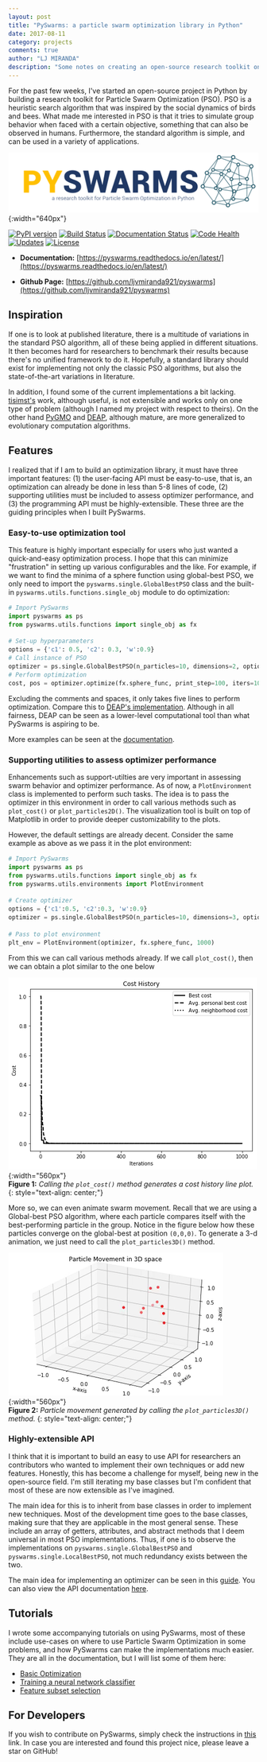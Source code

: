 ```yaml
---
layout: post
title: "PySwarms: a particle swarm optimization library in Python"
date: 2017-08-11
category: projects
comments: true
author: "LJ MIRANDA"
description: "Some notes on creating an open-source research toolkit on Particle Swarm Optimization."
---
```


For the past few weeks, I've started an open-source project in Python by building a research toolkit
for Particle Swarm Optimization (PSO). PSO is a heuristic search algorithm that was inspired by the
social dynamics of birds and bees. What made me interested in PSO is that it tries to simulate group
behavior when faced with a certain objective, something that can also be observed in humans. Furthermore,
the standard algorithm is simple, and can be used in a variety of applications.


![PySwarms](/assets/png/pyswarms/pyswarms-header.png){:width="640px"}

[![PyPI version](https://badge.fury.io/py/pyswarms.svg)](https://badge.fury.io/py/pyswarms)
[![Build Status](https://img.shields.io/travis/ljvmiranda921/pyswarms.svg)](https://travis-ci.org/ljvmiranda921/pyswarms)
[![Documentation Status](https://readthedocs.org/projects/pyswarms/badge/?version=latest)](https://pyswarms.readthedocs.io/en/latest/?badge=latest)
[![Code Health](https://landscape.io/github/ljvmiranda921/pyswarms/master/landscape.svg?style=flat)](https://landscape.io/github/ljvmiranda921/pyswarms/master)
[![Updates](https://pyup.io/repos/github/ljvmiranda921/pyswarms/shield.svg)](https://pyup.io/repos/github/ljvmiranda921/pyswarms/)
[![License](https://img.shields.io/badge/license-MIT-blue.svg)](https://raw.githubusercontent.com/ljvmiranda921/pyswarms/master/LICENSE)

- __Documentation:__ [https://pyswarms.readthedocs.io/en/latest/](https://pyswarms.readthedocs.io/en/latest/)

- __Github Page:__ [https://github.com/ljvmiranda921/pyswarms](https://github.com/ljvmiranda921/pyswarms)


## Inspiration

If one is to look at published literature, there is a multitude of variations in the standard
PSO algorithm, all of these being applied in different situations. It then becomes hard for researchers
to benchmark their results because there's no unified framework to do it. Hopefully, a standard library
should exist for implementing not only the classic PSO algorithms, but also the state-of-the-art variations
in literature.  

In addition, I found some of the current implementations a bit lacking. [tisimst's](https://github.com/tisimst/pyswarm)
work, although useful, is not extensible and works only on one type of problem (although I named my project
with respect to theirs). On the other hand [PyGMO](http://esa.github.io/pygmo/) and [DEAP](https://github.com/DEAP/deap),
although mature, are more generalized to evolutionary computation algorithms.

## Features

I realized that if I am to build an optimization library, it must have three important features: (1) the
user-facing API must be easy-to-use, that is, an optimization can already be done in less than 5-8 lines
of code, (2) supporting utilities must be included to assess optimizer performance, and (3) the programming
API must be highly-extensible. These three are the guiding principles when I built PySwarms.

### Easy-to-use optimization tool

This feature is highly important especially for users who just wanted a quick-and-easy optimization process.
I hope that this can minimize "frustration" in setting up various configurables and the like. For example,
if we want to find the minima of a sphere function using global-best PSO, we only need to import the
`pyswarms.single.GlobalBestPSO` class and the built-in `pyswarms.utils.functions.single_obj` module to
do optimization:

```python
# Import PySwarms
import pyswarms as ps
from pyswarms.utils.functions import single_obj as fx

# Set-up hyperparameters
options = {'c1': 0.5, 'c2': 0.3, 'w':0.9}
# Call instance of PSO
optimizer = ps.single.GlobalBestPSO(n_particles=10, dimensions=2, options=options)
# Perform optimization
cost, pos = optimizer.optimize(fx.sphere_func, print_step=100, iters=1000, verbose=2)
```

Excluding the comments and spaces, it only takes five lines to perform optimization. Compare this to
[DEAP's implementation](http://deap.readthedocs.io/en/master/overview.html). Although in all fairness,
DEAP can be seen as a lower-level computational tool than what PySwarms is aspiring to be.

More examples can be seen at the [documentation](https://pyswarms.readthedocs.io/en/latest/examples/usecases.html).

### Supporting utilities to assess optimizer performance

Enhancements such as support-utilties are very important in assessing swarm behavior and optimizer
performance. As of now, a `PlotEnvironment` class is implemented to perform such tasks. The idea is
to pass the optimizer in this environment in order to call various methods such as `plot_cost()` or
`plot_particles2D()`. The visualization tool is built on top of Matplotlib in order to provide
deeper customizability to the plots.

However, the default settings are already decent. Consider the same example as above as we pass it in
the plot environment:

```python
# Import PySwarms
import pyswarms as ps
from pyswarms.utils.functions import single_obj as fx
from pyswarms.utils.environments import PlotEnvironment

# Create optimizer
options = {'c1':0.5, 'c2':0.3, 'w':0.9}
optimizer = ps.single.GlobalBestPSO(n_particles=10, dimensions=3, options=options)

# Pass to plot environment
plt_env = PlotEnvironment(optimizer, fx.sphere_func, 1000)
```

From this we can call various methods already. If we call `plot_cost()`, then we can obtain a plot
similar to the one below

![Cost History](/assets/png/pyswarms/output_9_0.png){:width="560px"}   
__Figure 1:__ _Calling the `plot_cost()` method generates a cost history line plot._
{: style="text-align: center;"}

More so, we can even animate swarm movement. Recall that we are using a Global-best PSO algorithm,
where each particle compares itself with the best-performing particle in the group. Notice in the
figure below how these particles converge on the global-best at position `(0,0,0)`. To generate
a 3-d animation, we just need to call the `plot_particles3D()` method.

![3D particle movement](/assets/png/pyswarms/output_3d.gif){:width="560px"}   
__Figure 2:__ _Particle movement generated by calling the `plot_particles3D()` method._
{: style="text-align: center;"}

### Highly-extensible API

I think that it is important to build an easy to use API for researchers an contributors who wanted
to implement their own techniques or add new features. Honestly, this has become a challenge for myself,
being new in the open-source field. I'm still iterating my base classes but I'm confident that most of
these are now extensible as I've imagined.

The main idea for this is to inherit from base classes in order to implement new techniques. Most of the
development time goes to the base classes, making sure that they are applicable in the most general sense.
These include an array of getters, attributes, and abstract methods that I deem universal in most PSO
implementations. Thus, if one is to observe the implementations on `pyswarms.single.GlobalBestPSO` and
`pyswarms.single.LocalBestPSO`, not much redundancy exists between the two.

The main idea for implementing an optimizer can be seen in this [guide](https://pyswarms.readthedocs.io/en/latest/contributing.optimizer.html). You can also view the API
documentation [here](https://pyswarms.readthedocs.io/en/latest/api/pyswarms.html).

## Tutorials

I wrote some accompanying tutorials on using PySwarms, most of these include use-cases on where to
use Particle Swarm Optimization in some problems, and how PySwarms can make the implementations much
easier. They are all in the documentation, but I will list some of them here:

* [Basic Optimization](https://pyswarms.readthedocs.io/en/latest/examples/basic_optimization.html)
* [Training a neural network classifier](https://pyswarms.readthedocs.io/en/latest/examples/train_neural_network.html)
* [Feature subset selection](https://pyswarms.readthedocs.io/en/latest/examples/feature_subset_selection.html)

## For Developers

If you wish to contribute on PySwarms, simply check the instructions in [this](https://pyswarms.readthedocs.io/en/latest/contributing.html) link. In case you are interested and found this project nice, please leave a star on GitHub!